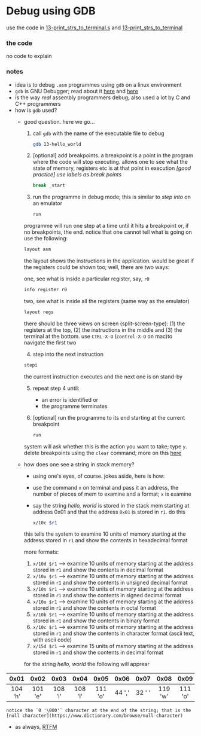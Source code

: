 # Debug using GDB
use the code in [13-print_strs_to_terminal.s](./13-print_strs_to_terminal.s) and [13-print_strs_to_terminal](./13-print_strs_to_terminal)

### the code 
no code to explain

### notes
* idea is to debug `.asm` programmes using `gdb` on a linux environment
* `gdb` is GNU Debugger; read about it [here](https://www.sourceware.org/gdb/) and [here](https://bob.cs.sonoma.edu/IntroCompOrg-x64/bookap3.html)
* is the way _real_ assembly programmers debug; also used a lot by C and C++ programmers
* how is `gdb` used?
    * good question. here we go...
        1. call `gdb` with the name of the executable file to debug

            ~~~bash
            gdb 13-hello_world
            ~~~

        2. \[optional\] add breakpoints. a breakpoint is a point in the program where the code will stop executing. allows one to see what the state of memory, registers etc is at that point in execution 
        *\[good practice\] use labels as break points*

            ~~~bash
            break _start
            ~~~

        3. run the programme in debug mode; this is similar to _step into_ on an emulator

            ~~~bash
            run
            ~~~

        programme will run one step at a time until it hits a breakpoint or, if no breakpoints, the end.
        notice that one cannot tell what is going on use the following:
            
        ~~~bash
        layout asm
        ~~~

        the layout shows the instructions in the application. would be great if the registers could be shown too; well, there are two ways:
        
        one, see what is inside a particular register, say, `r0`

        ~~~bash
        info register r0
        ~~~
        
        two, see what is inside all the registers (same way as the emulator)

        ~~~bash
        layout regs
        ~~~

        there should be three views on screen (split-screen-type): (1) the registers at the top, (2) the instructions in the middle and (3) the terminal at the bottom. use `CTRL-X-O` (`control-X-O` on mac)to navigate the first two

        4. step into the next instruction

        ~~~bash
        stepi
        ~~~
        
        the current instruction executes and the next one is on stand-by

        5. repeat step 4 until:
            * an error is identified or
            * the programme terminates
        6. \[optional\] run the programme to its end starting at the current breakpoint

            ~~~bash
            run
            ~~~

        system will ask whether this is the action you want to take; type `y`. delete breakpoints using the `clear` command; more on this [here](https://ftp.gnu.org/old-gnu/Manuals/gdb/html_node/gdb_31.html)
    * how does one see a string in stack memory?
        * using one's eyes, of course. jokes aside, here is how:
        * use the command `x` on terminal and pass it an address, the number of pieces of mem to examine and a format; `x` is e`x`amine
        * say the string _hello, world_ is stored in the stack mem starting at address 0x01 and that the address `0x01` is stored in `r1`. do this

            ~~~bash
            x/10c $r1
            ~~~

        this tells the system to examine 10 units of memory starting at the address stored in `r1` and show the contents in hexadecimal format

        more formats:
        1. `x/10d $r1` -->  examine 10 units of memory starting at the address stored in `r1` and show the contents in decimal format
        2. `x/10u $r1` -->  examine 10 units of memory starting at the address stored in `r1` and show the contents in unsigned decimal format
        3. `x/10s $r1` -->  examine 10 units of memory starting at the address stored in `r1` and show the contents in signed decimal format
        4. `x/10o $r1` -->  examine 10 units of memory starting at the address stored in `r1` and show the contents in octal format
        5. `x/10b $r1` -->  examine 10 units of memory starting at the address stored in `r1` and show the contents in binary format
        6. `x/10c $r1` -->  examine 10 units of memory starting at the address stored in `r1` and show the contents in character format (ascii text, with ascii code)
        7. `x/15d $r1` -->  examine 15 units of memory starting at the address stored in `r1` and show the contents in decimal format

        for the string _hello, world_ the following will apprear

|0x01|0x02|0x03|0x04|0x05|0x06|0x07|0x08|0x09|0x0a|0x0b|0x0c| 0x0d|0x0e| 0x0f| 0x10|
|:---:|:---:|:---:|:---:|:---:|:---:|:---:|:---:|:---:|:---:|:---:|:---:|:---:|:---:|:---:|:---:|
|104 'h'|101 'e'|108 'l'| 108 'l'|111 'o'|44 ','|32 ' '|119 'w'|111 'o'|114 'r'|108 'l'|100 'd'|10 '\n'|0 '\000'| ...| ...|

        
    notice the `0 '\000'` character at the end of the string; that is the [null character](https://www.dictionary.com/browse/null-character)


* as always, [RTFM](https://ftp.gnu.org/old-gnu/Manuals/gdb/html_node/gdb_toc.html)